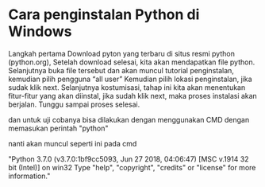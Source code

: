 # Cara penginstalan Python di Windows

Langkah pertama Download pyton yang terbaru di situs resmi python (python.org), Setelah download selesai, kita akan mendapatkan file python.
Selanjutnya buka file tersebut dan akan muncul tutorial penginstalan, kemudian pilih pengguna “all user”
Kemudian pilih lokasi penginstalan, jika sudak klik next.
Selanjutnya kostumisasi, tahap ini kita akan menentukan fitur-fitur yang akan diinstal, jika sudah klik next, maka proses instalasi akan berjalan.
Tunggu sampai proses selesai.

dan untuk uji cobanya bisa dilakukan dengan menggunakan CMD dengan memasukan perintah "python"

nanti akan muncul seperti ini pada cmd 

"Python 3.7.0 (v3.7.0:1bf9cc5093, Jun 27 2018, 04:06:47) [MSC v.1914 32 bit (Intel)] on win32
Type "help", "copyright", "credits" or "license" for more information."
